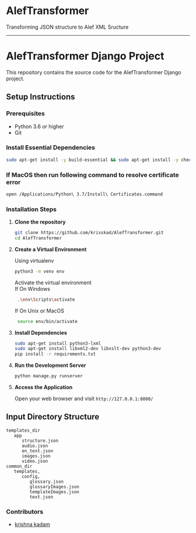 # AlefTransformer
Transforming JSON structure to Alef XML Sructure

---

# AlefTransformer Django Project

This repository contains the source code for the AlefTransformer Django project.

## Setup Instructions

### Prerequisites

- Python 3.6 or higher
- Git

### Install Essential Dependencies
   ```bash
   sudo apt-get install -y build-essential && sudo apt-get install -y checkinstall && sudo apt-get install -y libreadline-gplv2-dev && sudo apt-get install -y libncursesw5-dev && sudo apt-get install -y libssl-dev && sudo apt-get install -y libsqlite3-dev && sudo apt-get install -y tk-dev && sudo apt-get install -y libgdbm-dev && sudo apt-get install -y libc6-dev && sudo apt-get install -y libbz2-dev && sudo apt-get install -y zlib1g-dev && sudo apt-get install -y openssl && sudo apt-get install -y libffi-dev && sudo apt-get install -y python3-dev && sudo apt-get install -y python3-setuptools && sudo apt-get install -y wget
   ```

### If MacOS then run following command to resolve certificate error
   ```bash
   open /Applications/Python\ 3.7/Install\ Certificates.command
   ```

### Installation Steps

1. **Clone the repository**

    ```bash
    git clone https://github.com/krisskad/AlefTransformer.git
    cd AlefTransformer
    ```

2. **Create a Virtual Environment**

    Using virtualenv
    ```bash
    python3 -m venv env
   ```
    Activate the virtual environment\
    If On Windows

   ```bash
    .\env\Scripts\activate
   ```
   If On Unix or MacOS
   ```bash
    source env/bin/activate
    ```

3. **Install Dependencies**

    ```bash
    sudo apt-get install python3-lxml
    sudo apt-get install libxml2-dev libxslt-dev python3-dev
    pip install -r requirements.txt
    ```

4. **Run the Development Server**

    ```bash
    python manage.py runserver
    ```

7. **Access the Application**

    Open your web browser and visit `http://127.0.0.1:8000/`


## Input Directory Structure
```
templates_dir
   app
      structure.json
      audio.json
      en_text.json
      images.json
      video.json
common_dir
   templates, 
      config, 
         glossary.json
         glossaryImages.json
         templateImages.json
         text.json
```

### Contributors

- [krishna kadam](https://github.com/krisskad/)